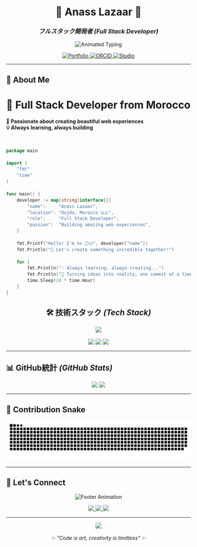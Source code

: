 <div align="center">

# 🌸 Anass Lazaar 🌸
### *フルスタック開発者* *(Full Stack Developer)*

<img src="https://readme-typing-svg.herokuapp.com?font=Fira+Code&size=24&duration=2000&pause=800&color=FF6B6B&center=true&vCenter=true&multiline=true&width=600&height=120&lines=%E2%9C%A8+Full+Stack+Developer+%F0%9F%9A%80;%F0%9F%8E%A8+Creative+Problem+Solver;%F0%9F%8C%B8+Building+Amazing+Experiences;%F0%9F%87%B2%F0%9F%87%A6+From+Morocco+%E2%9C%A8;%F0%9F%9B%A0%EF%B8%8F+Frontend+%26+Backend+Magic;%F0%9F%8C%90+Web+%26+Mobile+Apps" alt="Animated Typing" />

<br/>

<p align="center">
  <a href="https://aeneas-portfolio.vercel.app">
    <img src="https://img.shields.io/badge/🌟_Portfolio-FF6B6B?style=for-the-badge&logoColor=white&labelColor=4ECDC4" alt="Portfolio"/>
  </a>
  <a href="https://orcid.org/0009-0009-9043-496">
    <img src="https://img.shields.io/badge/📚_ORCID-4ECDC4?style=for-the-badge&logoColor=white&labelColor=FF6B6B" alt="ORCID"/>
  </a>
  <a href="https://aeneas.studio">
    <img src="https://img.shields.io/badge/🎨_Studio-FFE66D?style=for-the-badge&logoColor=black&labelColor=FF6B6B" alt="Studio"/>
  </a>
</p>

</div>

---

## 🌟 About Me
<div>

# 🚀 Full Stack Developer from Morocco  
**🎨 Passionate about creating beautiful web experiences**  
**💡 Always learning, always building**

<br/>

```go
package main

import (
    "fmt"
    "time"
)

func main() {
    developer := map[string]interface{}{
        "name":     "Anass Lazaar",
        "location": "Oujda, Morocco 🇲🇦",
        "role":     "Full Stack Developer",
        "passion":  "Building amazing web experiences",
    }

    fmt.Printf("Hello! I'm %s 👋\n", developer["name"])
    fmt.Println("🌟 Let's create something incredible together!")

    for {
        fmt.Println("💡 Always learning, always creating...")
        fmt.Println("🌸 Turning ideas into reality, one commit at a time")
        time.Sleep(24 * time.Hour)
    }
}
```
</div>

<div align="center">

## 🛠️ 技術スタック *(Tech Stack)*

<p align="center">
  <img src="https://skillicons.dev/icons?i=js,ts,react,nextjs,nodejs,go,python,html,css,tailwind,git,github,vscode,linux&theme=dark&perline=7" />
</p>

<p align="center">
  <img src="https://img.shields.io/badge/Frontend-Power_Level_9000+-FF6B6B?style=for-the-badge&logoColor=white&labelColor=4ECDC4"/>
  <img src="https://img.shields.io/badge/Backend-Master_Rank-4ECDC4?style=for-the-badge&logoColor=white&labelColor=FFE66D"/>
  <img src="https://img.shields.io/badge/Full_Stack-∞-FFE66D?style=for-the-badge&logoColor=black&labelColor=FF6B6B"/>
</p>

</div>

---

## 📊 GitHub統計 *(GitHub Stats)*

<div align="center">

<img height="180em" src="https://github-readme-stats.vercel.app/api?username=anlazaar&show_icons=true&theme=radical&include_all_commits=true&count_private=true&bg_color=0d1117&title_color=FF6B6B&text_color=4ECDC4&icon_color=FFE66D"/>
<img height="180em" src="https://github-readme-stats.vercel.app/api/top-langs/?username=anlazaar&layout=compact&langs_count=7&theme=radical&bg_color=0d1117&title_color=FF6B6B&text_color=4ECDC4"/>

</div>

---

## 🐍 Contribution Snake

<div align="center">

<img src="https://raw.githubusercontent.com/platane/snk/output/github-contribution-grid-snake-dark.svg" alt="Snake animation" />

</div>

---

## 🌸 Let's Connect

<div align="center">

<p align="center">
  <img src="https://readme-typing-svg.herokuapp.com?font=Fira+Code&size=18&duration=3000&pause=1000&color=FF6B6B&center=true&vCenter=true&width=500&lines=Always+coding%2C+always+creating+%E2%9C%A8;Full+stack+is+my+passion+%F0%9F%9A%80;Let's+build+something+amazing+%F0%9F%8C%9F" alt="Footer Animation" />
</p>

<p align="center">
  <a href="mailto:your.email@example.com">
    <img src="https://img.shields.io/badge/📧_Email-FF6B6B?style=for-the-badge&logoColor=white&labelColor=4ECDC4"/>
  </a>
  <a href="https://linkedin.com/in/yourprofile">
    <img src="https://img.shields.io/badge/💼_LinkedIn-4ECDC4?style=for-the-badge&logoColor=white&labelColor=FFE66D"/>
  </a>
  <a href="https://twitter.com/yourhandle">
    <img src="https://img.shields.io/badge/🐦_Twitter-FFE66D?style=for-the-badge&logoColor=black&labelColor=FF6B6B"/>
  </a>
</p>

---

<p align="center">
  <img src="https://komarev.com/ghpvc/?username=anlazaar&color=FF6B6B&style=for-the-badge&label=PROFILE+VIEWS"/>
</p>

<p align="center">
  <i>✨ "Code is art, creativity is limitless" ✨</i>
</p>

</div>
